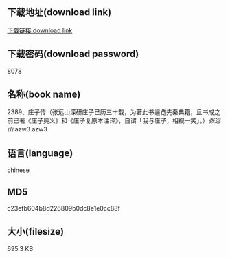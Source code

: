 ## 下载地址(download link)
[下载链接 download link](https://voluble-croquembouche-d321dc.netlify.app/?s=2389%E3%80%81%E5%BA%84%E5%AD%90%E4%BC%A0%EF%BC%88%E5%BC%A0%E8%BF%9C%E5%B1%B1%E6%B7%B1%E7%A0%94%E5%BA%84%E5%AD%90%E5%B7%B2%E5%8E%86%E4%B8%89%E5%8D%81%E8%BD%BD%EF%BC%8C%E4%B8%BA%E8%91%97%E6%AD%A4%E4%B9%A6%E9%81%8D%E8%A7%88%E5%85%88%E7%A7%A6%E5%85%B8%E7%B1%8D%EF%BC%8C%E4%B8%94%E4%B9%A6%E6%88%90%E4%B9%8B%E5%89%8D%E5%B7%B2%E8%91%97%E3%80%8A%E5%BA%84%E5%AD%90%E5%A5%A5%E4%B9%89%E3%80%8B%E5%92%8C%E3%80%8A%E5%BA%84%E5%AD%90%E5%A4%8D%E5%8E%9F%E6%9C%AC%E6%B3%A8%E8%AF%91%E3%80%8B%EF%BC%8C%E8%87%AA%E8%B0%93%E3%80%8C%E6%88%91%E4%B8%8E%E5%BA%84%E5%AD%90%EF%BC%8C%E7%9B%B8%E8%A7%86%E4%B8%80%E7%AC%91%E3%80%8D%E3%80%82%EF%BC%89_%E5%BC%A0%E8%BF%9C%E5%B1%B1_.azw3)

## 下载密码(download password)
8078

## 名称(book name)
2389、庄子传（张远山深研庄子已历三十载，为著此书遍览先秦典籍，且书成之前已著《庄子奥义》和《庄子复原本注译》，自谓「我与庄子，相视一笑」。）_张远山_.azw3.azw3

## 语言(language)
chinese

## MD5
c23efb604b8d226809b0dc8e1e0cc88f

## 大小(filesize)
695.3 KB
